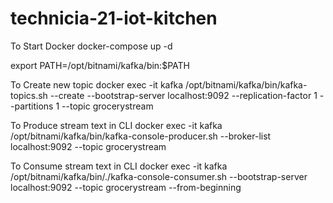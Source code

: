 # technicia-21-iot-kitchen


To Start Docker
docker-compose up -d

export PATH=/opt/bitnami/kafka/bin:$PATH

To Create new topic
docker exec -it kafka /opt/bitnami/kafka/bin/kafka-topics.sh --create --bootstrap-server localhost:9092 --replication-factor 1 --partitions 1 --topic grocerystream

To Produce stream text in CLI
docker exec -it kafka /opt/bitnami/kafka/bin/kafka-console-producer.sh --broker-list localhost:9092 --topic grocerystream

To Consume stream text in CLI
docker exec -it kafka /opt/bitnami/kafka/bin/./kafka-console-consumer.sh --bootstrap-server localhost:9092 --topic grocerystream --from-beginning


